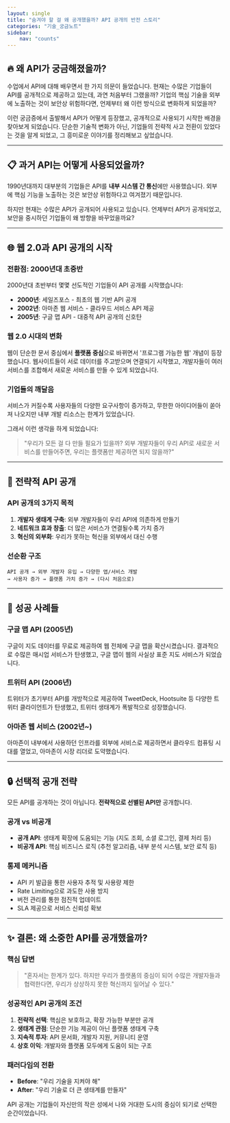 ```yaml
---
layout: single
title: "숨겨야 할 걸 왜 공개했을까? API 공개의 반전 스토리"
categories: "기술_궁금노트"
sidebar: 
    nav: "counts"
---
```


## 🔥 왜 API가 궁금해졌을까?

수업에서 API에 대해 배우면서 한 가지 의문이 들었습니다. 현재는 수많은 기업들이 API를 공개적으로 제공하고 있는데, 과연 처음부터 그랬을까? 기업의 핵심 기술을 외부에 노출하는 것이 보안상 위험하다면, 언제부터 왜 이런 방식으로 변화하게 되었을까?

이런 궁금증에서 출발해서 API가 어떻게 등장했고, 공개적으로 사용되기 시작한 배경을 찾아보게 되었습니다. 단순한 기술적 변화가 아닌, 기업들의 전략적 사고 전환이 있었다는 것을 알게 되었고, 그 흥미로운 이야기를 정리해보고 싶었습니다.

---

## 📋 과거 API는 어떻게 사용되었을까?

1990년대까지 대부분의 기업들은 API를 **내부 시스템 간 통신**에만 사용했습니다. 외부에 핵심 기능을 노출하는 것은 보안상 위험하다고 여겨졌기 때문입니다.

하지만 현재는 수많은 API가 공개되어 사용되고 있습니다. 언제부터 API가 공개되었고, 보안을 중시하던 기업들이 왜 방향을 바꾸었을까요?

---

## 🌐 웹 2.0과 API 공개의 시작

### 전환점: 2000년대 초중반

2000년대 초반부터 몇몇 선도적인 기업들이 API 공개를 시작했습니다:

- **2000년**: 세일즈포스 - 최초의 웹 기반 API 공개
- **2002년**: 아마존 웹 서비스 - 클라우드 서비스 API 제공  
- **2005년**: 구글 맵 API - 대중적 API 공개의 신호탄

### 웹 2.0 시대의 변화

웹이 단순한 문서 중심에서 **플랫폼 중심**으로 바뀌면서 '프로그램 가능한 웹' 개념이 등장했습니다. 웹사이트들이 서로 데이터를 주고받으며 연결되기 시작했고, 개발자들이 여러 서비스를 조합해서 새로운 서비스를 만들 수 있게 되었습니다.

### 기업들의 깨달음

서비스가 커질수록 사용자들의 다양한 요구사항이 증가하고, 무한한 아이디어들이 쏟아져 나오지만 내부 개발 리소스는 한계가 있었습니다.

그래서 이런 생각을 하게 되었습니다:
> "우리가 모든 걸 다 만들 필요가 있을까? 외부 개발자들이 우리 API로 새로운 서비스를 만들어주면, 우리는 플랫폼만 제공하면 되지 않을까?"

---

## 🎯 전략적 API 공개

### API 공개의 3가지 목적

1. **개발자 생태계 구축**: 외부 개발자들이 우리 API에 의존하게 만들기
2. **네트워크 효과 창출**: 더 많은 서비스가 연결될수록 가치 증가
3. **혁신의 외부화**: 우리가 못하는 혁신을 외부에서 대신 수행

### 선순환 구조

```
API 공개 → 외부 개발자 유입 → 다양한 앱/서비스 개발 
→ 사용자 증가 → 플랫폼 가치 증가 → (다시 처음으로)
```

---

## 💼 성공 사례들

### 구글 맵 API (2005년)
구글이 지도 데이터를 무료로 제공하여 웹 전체에 구글 맵을 확산시켰습니다. 결과적으로 수많은 매시업 서비스가 탄생했고, 구글 맵이 웹의 사실상 표준 지도 서비스가 되었습니다.

### 트위터 API (2006년)  
트위터가 초기부터 API를 개방적으로 제공하여 TweetDeck, Hootsuite 등 다양한 트위터 클라이언트가 탄생했고, 트위터 생태계가 폭발적으로 성장했습니다.

### 아마존 웹 서비스 (2002년~)
아마존이 내부에서 사용하던 인프라를 외부에 서비스로 제공하면서 클라우드 컴퓨팅 시대를 열었고, 아마존이 시장 리더로 도약했습니다.

---

## 🔒 선택적 공개 전략

모든 API를 공개하는 것이 아닙니다. **전략적으로 선별된 API만** 공개합니다.

### 공개 vs 비공개
- **공개 API**: 생태계 확장에 도움되는 기능 (지도 조회, 소셜 로그인, 결제 처리 등)  
- **비공개 API**: 핵심 비즈니스 로직 (추천 알고리즘, 내부 분석 시스템, 보안 로직 등)

### 통제 메커니즘
- API 키 발급을 통한 사용자 추적 및 사용량 제한
- Rate Limiting으로 과도한 사용 방지  
- 버전 관리를 통한 점진적 업데이트
- SLA 제공으로 서비스 신뢰성 확보

---

## ✨ 결론: 왜 소중한 API를 공개했을까?

### 핵심 답변
> "혼자서는 한계가 있다. 하지만 우리가 플랫폼의 중심이 되어 수많은 개발자들과 협력한다면, 우리가 상상하지 못한 혁신까지 일어날 수 있다."

### 성공적인 API 공개의 조건
1. **전략적 선택**: 핵심은 보호하고, 확장 가능한 부분만 공개
2. **생태계 관점**: 단순한 기능 제공이 아닌 플랫폼 생태계 구축
3. **지속적 투자**: API 문서화, 개발자 지원, 커뮤니티 운영
4. **상호 이익**: 개발자와 플랫폼 모두에게 도움이 되는 구조

### 패러다임의 전환
- **Before**: "우리 기술을 지켜야 해"
- **After**: "우리 기술로 더 큰 생태계를 만들자"

API 공개는 기업들이 자신만의 작은 성에서 나와 거대한 도시의 중심이 되기로 선택한 순간이었습니다.
